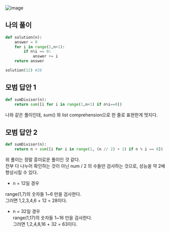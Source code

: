 ![image](https://user-images.githubusercontent.com/38921656/67688385-19f3af80-f9dd-11e9-8ff2-ad46f6e14f06.png)

## 나의 풀이

```python
def solution(n):
    answer = 0
    for i in range(1,n+1):
        if n%i == 0:
            answer += i
    return answer

solution(12) #28
```

## 모범 답안 1
```python
def sumDivisor(n):
    return sum([i for i in range(1,n+1) if n%i==0])
```

나와 같은 풀이인데, sum() 와 list comprehension으로 한 줄로 표현한게 멋지다.


## 모범 답안 2
```python
def sumDivisor(n):
    return n + sum([i for i in range(1, (n // 2) + 1) if n % i == 0])
```

위 풀이는 정말 흥미로운 풀이인 것 같다.  
전부 다 나누어 확인하는 것이 아닌 num / 2 의 수들만 검사하는 것으로, 성능을 약 2배 향상시킬 수 있다.

* n = 12일 경우  

range(1,7)의 숫자들 1~6 만을 검사한다.  
그러면 1,2,3,4,6 + 12 = 28이다.

* n = 32일 경우  
range(1,17)의 숫자들 1~16 만을 검사한다.  
그러면 1,2,4,8,16 + 32 = 63이다.

